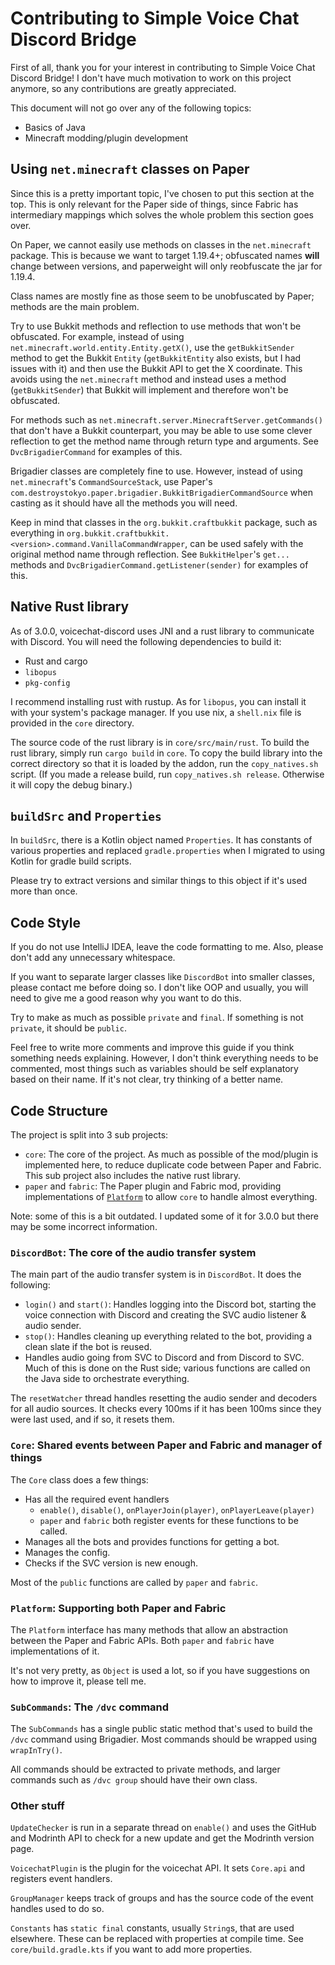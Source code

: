 # Contributing to Simple Voice Chat Discord Bridge

First of all, thank you for your interest in contributing to Simple Voice Chat Discord Bridge! I don't have much motivation to work on this project anymore, so any contributions are greatly
appreciated.

This document will not go over any of the following topics:

-   Basics of Java
-   Minecraft modding/plugin development

## Using `net.minecraft` classes on Paper

Since this is a pretty important topic, I've chosen to put this section at the top. This is only relevant for the Paper side of things, since Fabric has intermediary mappings which solves the whole
problem this section goes over.

On Paper, we cannot easily use methods on classes in the `net.minecraft` package. This is because we want to target 1.19.4+; obfuscated names **will** change between versions, and paperweight will
only reobfuscate the jar for 1.19.4.

Class names are mostly fine as those seem to be unobfuscated by Paper; methods are the main problem.

Try to use Bukkit methods and reflection to use methods that won't be obfuscated. For example, instead of using `net.minecraft.world.entity.Entity.getX()`, use the `getBukkitSender` method to get the
Bukkit `Entity` (`getBukkitEntity` also exists, but I had issues with it) and then use the Bukkit API to get the X coordinate. This avoids using the `net.minecraft` method and instead uses a method
(`getBukkitSender`) that Bukkit will implement and therefore won't be obfuscated.

For methods such as `net.minecraft.server.MinecraftServer.getCommands()` that don't have a Bukkit counterpart, you may be able to use some clever reflection to get the method name through return type
and arguments. See `DvcBrigadierCommand` for examples of this.

Brigadier classes are completely fine to use. However, instead of using `net.minecraft`'s `CommandSourceStack`, use Paper's `com.destroystokyo.paper.brigadier.BukkitBrigadierCommandSource` when
casting as it should have all the methods you will need.

Keep in mind that classes in the `org.bukkit.craftbukkit` package, such as everything in `org.bukkit.craftbukkit.<version>.command.VanillaCommandWrapper`, can be used safely with the original method
name through reflection. See `BukkitHelper`'s `get...` methods and `DvcBrigadierCommand.getListener(sender)` for examples of this.

## Native Rust library

As of 3.0.0, voicechat-discord uses JNI and a rust library to communicate with Discord. You will need the following dependencies to build it:

-   Rust and cargo
-   `libopus`
-   `pkg-config`

I recommend installing rust with rustup. As for `libopus`, you can install it with your system's package manager. If you use nix, a `shell.nix` file is provided in the `core` directory.

The source code of the rust library is in `core/src/main/rust`. To build the rust library, simply run `cargo build` in `core`. To copy the build library into the correct directory so that it is loaded
by the addon, run the `copy_natives.sh` script. (If you made a release build, run `copy_natives.sh release`. Otherwise it will copy the debug binary.)

## `buildSrc` and `Properties`

In `buildSrc`, there is a Kotlin object named `Properties`. It has constants of various properties and replaced `gradle.properties` when I migrated to using Kotlin for gradle build scripts.

Please try to extract versions and similar things to this object if it's used more than once.

## Code Style

If you do not use IntelliJ IDEA, leave the code formatting to me. Also, please don't add any unnecessary whitespace.

If you want to separate larger classes like `DiscordBot` into smaller classes, please contact me before doing so. I don't like OOP and usually, you will need to give me a good reason why you want to
do this.

Try to make as much as possible `private` and `final`. If something is not `private`, it should be `public`.

Feel free to write more comments and improve this guide if you think something needs explaining. However, I don't think everything needs to be commented, most things such as variables should be self
explanatory based on their name. If it's not clear, try thinking of a better name.

## Code Structure

The project is split into 3 sub projects:

-   `core`: The core of the project. As much as possible of the mod/plugin is implemented here, to reduce duplicate code between Paper and Fabric. This sub project also includes the native rust
    library.
-   `paper` and `fabric`: The Paper plugin and Fabric mod, providing implementations of [`Platform`](#platform-supporting-both-paper-and-fabric) to allow `core` to handle almost everything.

Note: some of this is a bit outdated. I updated some of it for 3.0.0 but there may be some incorrect information.

### `DiscordBot`: The core of the audio transfer system

The main part of the audio transfer system is in `DiscordBot`. It does the following:

-   `login()` and `start()`: Handles logging into the Discord bot, starting the voice connection with Discord and creating the SVC audio listener & audio sender.
-   `stop()`: Handles cleaning up everything related to the bot, providing a clean slate if the bot is reused.
-   Handles audio going from SVC to Discord and from Discord to SVC. Much of this is done on the Rust side; various functions are called on the Java side to orchestrate everything.

The `resetWatcher` thread handles resetting the audio sender and decoders for all audio sources. It checks every 100ms if it has been 100ms since they were last used, and if so, it resets them.

### `Core`: Shared events between Paper and Fabric and manager of things

The `Core` class does a few things:

-   Has all the required event handlers
    -   `enable()`, `disable()`, `onPlayerJoin(player)`, `onPlayerLeave(player)`
    -   `paper` and `fabric` both register events for these functions to be called.
-   Manages all the bots and provides functions for getting a bot.
-   Manages the config.
-   Checks if the SVC version is new enough.

Most of the `public` functions are called by `paper` and `fabric`.

### `Platform`: Supporting both Paper and Fabric

The `Platform` interface has many methods that allow an abstraction between the Paper and Fabric APIs. Both `paper` and `fabric` have implementations of it.

It's not very pretty, as `Object` is used a lot, so if you have suggestions on how to improve it, please tell me.

### `SubCommands`: The `/dvc` command

The `SubCommands` has a single public static method that's used to build the `/dvc` command using Brigadier. Most commands should be wrapped using `wrapInTry()`.

All commands should be extracted to private methods, and larger commands such as `/dvc group` should have their own class.

### Other stuff

`UpdateChecker` is run in a separate thread on `enable()` and uses the GitHub and Modrinth API to check for a new update and get the Modrinth version page.

`VoicechatPlugin` is the plugin for the voicechat API. It sets `Core.api` and registers event handlers.

`GroupManager` keeps track of groups and has the source code of the event handles used to do so.

`Constants` has `static final` constants, usually `String`s, that are used elsewhere. These can be replaced with properties at compile time. See `core/build.gradle.kts` if you want to add more
properties.
